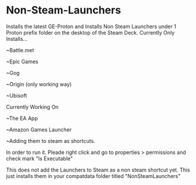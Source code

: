 # Non-Steam-Launchers
Installs the latest GE-Proton and Installs Non Steam Launchers under 1 Proton prefix folder on the desktop of the Steam Deck.  Currently Only Installs...  

  ~Battle.met
  
  ~Epic Games
  
  ~Gog
  
  ~Origin (only working way)
  
  ~Ubisoft

Currently Working On 

  ~The EA App 
  
  ~Amazon Games Launcher 
  
  ~Adding them to steam as shortcuts.


In order to run it. Pleade right click and go to properties > permissions and check mark "Is Executable"


This does not add the Launchers to Steam as a non steam shortcut yet. This just installs them in your compatdata folder titled "NonSteamLaunchers"
